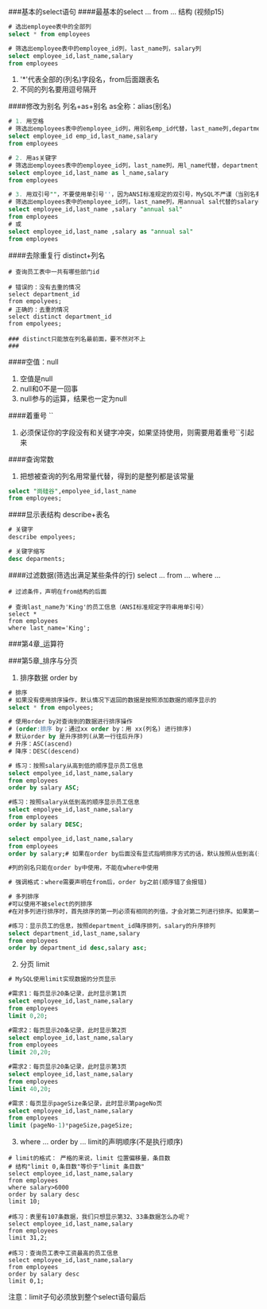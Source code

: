 ###基本的select语句
####最基本的select ... from ... 结构 
(视频p15)
```sql
# 选出employee表中的全部列
select * from employees

# 筛选出employee表中的employee_id列，last_name列，salary列
select employee_id,last_name,salary
from employees
```
1. '*'代表全部的(列名)字段名，from后面跟表名
2. 不同的列名要用逗号隔开

####修改为别名 列名+as+别名
as全称：alias(别名)
```sql
# 1. 用空格
# 筛选出employees表中的employee_id列，用别名emp_id代替，last_name列,department_id列
select employee_id emp_id,last_name,salary
from employees

# 2. 用as关键字 
# 筛选出employees表中的employee_id列，last_name列，用l_name代替，department_id列
select employee_id,last_name as l_name,salary
from employees

# 3. 用双引号""，不要使用单引号''，因为ANSI标准规定的双引号，MySQL不严谨（当别名有空格时用的，其他两种不可以起带空格的，除非加双引号）
# 筛选出employees表中的employee_id列，last_name列，用annual sal代替的salary列，
select employee_id,last_name ,salary "annual sal"
from employees
# 或
select employee_id,last_name ,salary as "annual sal"
from employees
```
####去除重复行 distinct+列名
```
# 查询员工表中一共有哪些部门id

# 错误的：没有去重的情况
select department_id 
from empolyees;
# 正确的：去重的情况
select distinct department_id 
from empolyees;

### distinct只能放在列名最前面，要不然对不上
###
```
####空值：null
1. 空值是null
2. null和0不是一回事
3. null参与的运算，结果也一定为null

####着重号 ``
1. 必须保证你的字段没有和关键字冲突，如果坚持使用，则需要用着重号``引起来

####查询常数 
1. 把想被查询的列名用常量代替，得到的是整列都是该常量
```sql
select "尚硅谷",empolyee_id,last_name
from employees;
```
####显示表结构 describe+表名
```sql
# 关键字
describe empolyees;

# 关键字缩写
desc deparments;
```


####过滤数据(筛选出满足某些条件的行) select ... from ... where ...
```
# 过滤条件，声明在from结构的后面

# 查询last_name为'King'的员工信息（ANSI标准规定字符串用单引号）
select * 
from employees
where last_name='King';
```

###第4章_运算符


###第5章_排序与分页
1. 排序数据 order by
```sql
# 排序
# 如果没有使用排序操作，默认情况下返回的数据是按照添加数据的顺序显示的
select * from empolyees;

# 使用order by对查询到的数据进行排序操作 
# (order:排序 by：通过xx order by：用 xx(列名) 进行排序)
# 默认order by 是升序排列(从第一行往后升序)
# 升序：ASC(ascend)
# 降序：DESC(descend)

# 练习：按照salary从高到低的顺序显示员工信息
select empolyee_id,last_name,salary
from employees
order by salary ASC;

#练习：按照salary从低到高的顺序显示员工信息
select empolyee_id,last_name,salary
from employees
order by salary DESC;

select empolyee_id,last_name,salary
from employees
order by salary;# 如果在order by后面没有显式指明排序方式的话，默认按照从低到高(升序)排列

#列的别名只能在order by中使用，不能在where中使用

# 强调格式：where需要声明在from后，order by之前(顺序错了会报错)

# 多列排序
#可以使用不被select的列排序
#在对多列进行排序时，首先排序的第一列必须有相同的列值，才会对第二列进行排序。如果第一列数据中的所有值都是唯一的，将不再对第二列进行排序

#练习：显示员工的信息，按照department_id降序排列，salary的升序排列
select department_id,last_name,salary
from employees
order by department_id desc,salary asc;
```
2. 分页 limit

```sql
# MySQL使用limit实现数据的分页显示

#需求1：每页显示20条记录，此时显示第1页
select employee_id,last_name,salary
from employees
limit 0,20;

#需求2：每页显示20条记录，此时显示第2页
select employee_id,last_name,salary
from employees
limit 20,20;

#需求2：每页显示20条记录，此时显示第3页
select employee_id,last_name,salary
from employees
limit 40,20;

#需求：每页显示pageSize条记录，此时显示第pageNo页
select employee_id,last_name,salary
from employees
limit (pageNo-1)*pageSize,pageSize;
```
3. where ... order by ... limit的声明顺序(不是执行顺序)
```
# limit的格式： 严格的来说，limit 位置偏移量，条目数
# 结构"limit 0,条目数"等价于"limit 条目数"
select employee_id,last_name,salary
from employees
where salary>6000
order by salary desc
limit 10;

#练习：表里有107条数据，我们只想显示第32、33条数据怎么办呢？
select employee_id,last_name,salary
from employees
limit 31,2;

#练习：查询员工表中工资最高的员工信息
select employee_id,last_name,salary
from employees
order by salary desc
limit 0,1;
```
注意：limit子句必须放到整个select语句最后
